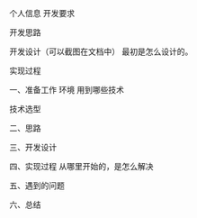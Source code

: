 
个人信息
开发要求


开发思路

开发设计（可以截图在文档中）
最初是怎么设计的。

实现过程

一、准备工作
环境
用到哪些技术

技术选型


二、思路

三、开发设计


四、实现过程
从哪里开始的，是怎么解决

五、遇到的问题


六、总结


